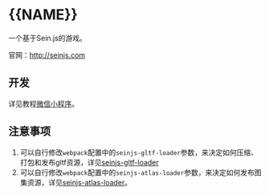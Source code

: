# {{NAME}}

一个基于Sein.js的游戏。

官网：http://seinjs.com

## 开发

详见教程[微信小程序](http://seinjs.com/cn/extension/containers/wx-mini-program)。

## 注意事项

1. 可以自行修改`webpack`配置中的`seinjs-gltf-loader`参数，来决定如何压缩、打包和发布gltf资源，详见[seinjs-gltf-loader](http://seinjs.com/cn/extension/toolchains/seinjs-gltf-loader)
2. 可以自行修改`webpack`配置中的`seinjs-atlas-loader`参数，来决定如何发布图集资源，详见[seinjs-atlas-loader](http://seinjs.com/cn/extension/toolchains/seinjs-atlas-loader)。
